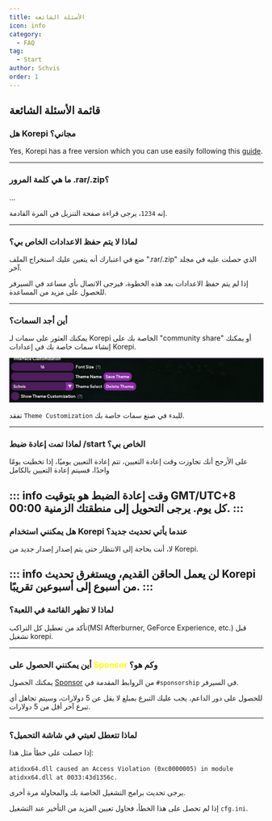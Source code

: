 ```yaml
---
title: الأسئلة الشائعة
icon: info
category:
  - FAQ
tag:
  - Start
author: Schvis
order: 1
---
```


## قائمة الأسئلة الشائعة

### هل Korepi  مجاني؟

Yes, Korepi has a free version which you can use easily following this [guide](../guide/free.md).

---
### ما هي كلمة المرور .rar/.zip؟

...

إنه `1234`، يرجى قراءة صفحة التنزيل في المرة القادمة.

---
### لماذا لا يتم حفظ الاعدادات الخاص بي؟

ضع في اعتبارك أنه يتعين عليك استخراج الملف ".rar/.zip" الذي حصلت عليه في مجلد آخر.

إذا لم يتم حفظ الاعدادات بعد هذه الخطوة، فيرجى الاتصال بأي مساعد في السيرفر للحصول على مزيد من المساعدة.

---
### أين أجد السمات؟

يمكنك العثور على سمات لـ Korepi الخاصة بك على "community share" أو يمكنك إنشاء سمات خاصة بك في إعدادات Korepi.

![](/assets/images/docs/202312/theme-settings.png)

تفقد `Theme Customization` للبدء في صنع سمات خاصة بك.

---
### لماذا تمت إعادة ضبط /start الخاص بي؟

على الأرجح أنك تجاوزت وقت إعادة التعيين، تتم إعادة التعيين يوميًا، إذا تخطيت يومًا واحدًا، فسيتم إعادة التعيين بالكامل

::: info وقت إعادة الضبط هو بتوقيت GMT/UTC+8 00:00 كل يوم. يرجى التحويل إلى منطقتك الزمنية.
:::
---

### هل يمكنني استخدام Korepi عندما يأتي تحديث جديد؟

لا، أنت بحاجة إلى الانتظار حتى يتم إصدار إصدار جديد من Korepi.

::: info لن يعمل الحاقن القديم، ويستغرق تحديث Korepi من أسبوع إلى أسبوعين تقريبًا.
:::
---

### لماذا لا تظهر القائمة في اللعبة؟

تأكد من تعطيل كل التراكب(MSI Afterburner, GeForce Experience, etc.) قبل تشغيل korepi.

---
### أين يمكنني الحصول على <span style='color:yellow;'>Sponsor</span> وكم هو؟

يمكنك الحصول [Sponsor](../start/sponsor.md) من الروابط المقدمة في `#sponsorship` في السيرفر.

للحصول على دور الداعم، يجب عليك التبرع بمبلغ لا يقل عن 5 دولارات، وسيتم تجاهل أي تبرع آخر أقل من 5 دولارات.

---
### لماذا تتعطل لعبتي في شاشة التحميل؟

إذا حصلت على خطأ مثل هذا:

`atidxx64.dll caused an Access Violation (0xc0000005) in module atidxx64.dll at 0033:43d1356c.`

يرجى تحديث برامج التشغيل الخاصة بك والمحاولة مرة أخرى.

إذا لم تحصل على هذا الخطأ، فحاول تعيين المزيد من التأخير عند التشغيل `cfg.ini`.
